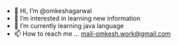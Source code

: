 - 👋 Hi, I’m @omkeshagarwal
- 👀 I’m interested in learning new information
- 🌱 I’m currently learning java language
- 📫 How to reach me ... mail-omkesh.work@gmail.com

<!---
omkeshagarwal/omkeshagarwal is a ✨ special ✨ repository because its `README.md` (this file) appears on your GitHub profile.
You can click the Preview link to take a look at your changes.
--->
